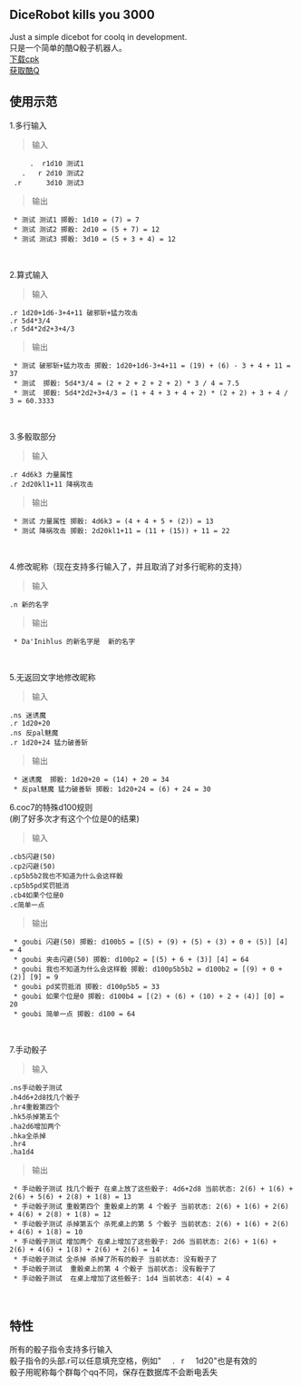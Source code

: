 DiceRobot kills you 3000
-----
Just a simple dicebot for coolq in development.<br> 
只是一个简单的酷Q骰子机器人。<br> 
[下载cpk](https://github.com/decterous/CoolQDicebot/releases/latest)<br> 
[获取酷Q](https://cqp.cc/)<br> 

使用示范
-----

1.多行输入<br>
>输入

<pre><code>     .  r1d10 测试1
   .   r 2d10 测试2
 .r      3d10 测试3</code></pre>
>输出

<pre><code> * 测试 测试1 掷骰: 1d10 = (7) = 7 
 * 测试 测试2 掷骰: 2d10 = (5 + 7) = 12
 * 测试 测试3 掷骰: 3d10 = (5 + 3 + 4) = 12 </code></pre>
<br> 

2.算式输入<br> 
>输入

<pre><code>.r 1d20+1d6-3+4+11 破邪斩+猛力攻击
.r 5d4*3/4
.r 5d4*2d2+3+4/3</code></pre>
>输出

<pre><code> * 测试 破邪斩+猛力攻击 掷骰: 1d20+1d6-3+4+11 = (19) + (6) - 3 + 4 + 11 = 37
 * 测试  掷骰: 5d4*3/4 = (2 + 2 + 2 + 2 + 2) * 3 / 4 = 7.5
 * 测试  掷骰: 5d4*2d2+3+4/3 = (1 + 4 + 3 + 4 + 2) * (2 + 2) + 3 + 4 / 3 = 60.3333 </code></pre>
<br>


3.多骰取部分<br> 
>输入

<pre><code>.r 4d6k3 力量属性
.r 2d20kl1+11 降祸攻击</code></pre>
>输出

<pre><code> * 测试 力量属性 掷骰: 4d6k3 = (4 + 4 + 5 + (2)) = 13
 * 测试 降祸攻击 掷骰: 2d20kl1+11 = (11 + (15)) + 11 = 22</code></pre>
<br> 

4.修改昵称（现在支持多行输入了，并且取消了对多行昵称的支持）<br> 
>输入

<pre><code>.n 新的名字</code></pre>
>输出

<pre><code> * Da'Inihlus 的新名字是  新的名字</code></pre>
<br> 

5.无返回文字地修改昵称<br> 
>输入

<pre><code>.ns 迷诱魔
.r 1d20+20
.ns 反pal魅魔
.r 1d20+24 猛力破善斩</code></pre> 
>输出

<pre><code> * 迷诱魔  掷骰: 1d20+20 = (14) + 20 = 34
 * 反pal魅魔 猛力破善斩 掷骰: 1d20+24 = (6) + 24 = 30</code></pre> 

6.coc7的特殊d100规则<br> 
(刷了好多次才有这个个位是0的结果)<br>
>输入

<pre><code>.cb5闪避(50)
.cp2闪避(50)
.cp5b5b2我也不知道为什么会这样骰
.cp5b5pd奖罚抵消
.cb4如果个位是0
.c简单一点</code></pre>
>输出

<pre><code> * goubi 闪避(50) 掷骰: d100b5 = [(5) + (9) + (5) + (3) + 0 + (5)] [4] = 4
 * goubi 夹击闪避(50) 掷骰: d100p2 = [(5) + 6 + (3)] [4] = 64
 * goubi 我也不知道为什么会这样骰 掷骰: d100p5b5b2 = d100b2 = [(9) + 0 + (2)] [9] = 9
 * goubi pd奖罚抵消 掷骰: d100p5b5 = 33
 * goubi 如果个位是0 掷骰: d100b4 = [(2) + (6) + (10) + 2 + (4)] [0] = 20
 * goubi 简单一点 掷骰: d100 = 64</code></pre>
<br> 

7.手动骰子<br> 
>输入

<pre><code>.ns手动骰子测试
.h4d6+2d8找几个骰子
.hr4重骰第四个
.hk5杀掉第五个
.ha2d6增加两个
.hka全杀掉
.hr4
.ha1d4</code></pre>
>输出

<pre><code> * 手动骰子测试 找几个骰子 在桌上放了这些骰子: 4d6+2d8 当前状态: 2(6) + 1(6) + 2(6) + 5(6) + 2(8) + 1(8) = 13
 * 手动骰子测试 重骰第四个 重骰桌上的第 4 个骰子 当前状态: 2(6) + 1(6) + 2(6) + 4(6) + 2(8) + 1(8) = 12
 * 手动骰子测试 杀掉第五个 杀死桌上的第 5 个骰子 当前状态: 2(6) + 1(6) + 2(6) + 4(6) + 1(8) = 10
 * 手动骰子测试 增加两个 在桌上增加了这些骰子: 2d6 当前状态: 2(6) + 1(6) + 2(6) + 4(6) + 1(8) + 2(6) + 2(6) = 14
 * 手动骰子测试 全杀掉 杀掉了所有的骰子 当前状态: 没有骰子了
 * 手动骰子测试  重骰桌上的第 4 个骰子 当前状态: 没有骰子了
 * 手动骰子测试  在桌上增加了这些骰子: 1d4 当前状态: 4(4) = 4</code></pre>
<br> 


特性
-----
所有的骰子指令支持多行输入<br> 
骰子指令的头部.r可以任意填充空格，例如"      .    r     1d20"也是有效的<br> 
骰子用昵称每个群每个qq不同，保存在数据库不会断电丢失<br> 
